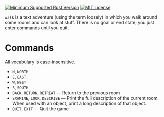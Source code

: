 [![Minimum Supported Rust Version](https://img.shields.io/badge/MSRV-1.79-orange)](https://www.rust-lang.org)
[![MIT License](https://img.shields.io/github/license/jwodder/advlab.svg)](https://opensource.org/licenses/MIT)

`walk` is a text adventure (using the term loosely) in which you walk around
some rooms and can look at stuff.  There is no goal or end state; you just
enter commands until you quit.

Commands
========

All vocabulary is case-insensitive.

- `N`, `NORTH`
- `E`, `EAST`
- `W`, `WEST`
- `S`, `SOUTH`
- `BACK`, `RETURN`, `RETREAT` — Return to the previous room
- `EXAMINE`, `LOOK`, `DESCRIBE` — Print the full description of the current
  room.  When used with an object, print a long description of that object.
- `QUIT`, `EXIT` — Quit the game
